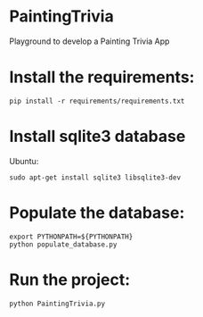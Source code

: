 # PaintingTrivia
Playground to develop a Painting Trivia App 


# Install the requirements:
```
pip install -r requirements/requirements.txt
```

# Install sqlite3 database
Ubuntu:
```
sudo apt-get install sqlite3 libsqlite3-dev
```

# Populate the database:
```
export PYTHONPATH=${PYTHONPATH}
python populate_database.py
```
# Run the project:

```
python PaintingTrivia.py
```



